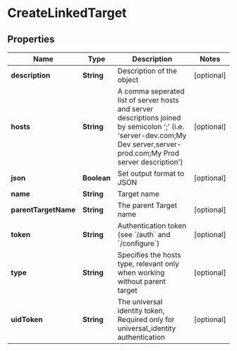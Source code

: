 

# CreateLinkedTarget


## Properties

Name | Type | Description | Notes
------------ | ------------- | ------------- | -------------
**description** | **String** | Description of the object |  [optional]
**hosts** | **String** | A comma seperated list of server hosts and server descriptions joined by semicolon &#39;;&#39; (i.e. &#39;server-dev.com;My Dev server,server-prod.com;My Prod server description&#39;) |  [optional]
**json** | **Boolean** | Set output format to JSON |  [optional]
**name** | **String** | Target name | 
**parentTargetName** | **String** | The parent Target name |  [optional]
**token** | **String** | Authentication token (see &#x60;/auth&#x60; and &#x60;/configure&#x60;) |  [optional]
**type** | **String** | Specifies the hosts type, relevant only when working without parent target |  [optional]
**uidToken** | **String** | The universal identity token, Required only for universal_identity authentication |  [optional]



